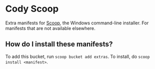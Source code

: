 # Cody Scoop

Extra manifests for [Scoop](https://scoop.sh), the Windows command-line installer. For manifests that are not available elsewhere.

How do I install these manifests?
---------------------------------

To add this bucket, run `scoop bucket add extras`. To install, do `scoop install <manifest>`.
